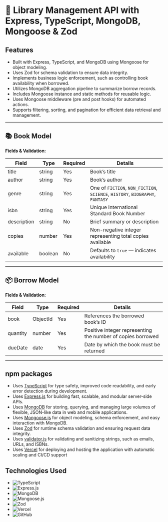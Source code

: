 # 📖 Library Management API with Express, TypeScript, MongoDB, Mongoose & Zod

## Features

- Built with Express, TypeScript, and MongoDB using Mongoose for object modeling.
- Uses Zod for schema validation to ensure data integrity.
- Implements business logic enforcement, such as controlling book availability when borrowed.
- Utilizes MongoDB aggregation pipeline to summarize borrow records.
- Includes Mongoose instance and static methods for reusable logic.
- Uses Mongoose middleware (pre and post hooks) for automated actions.
- Supports filtering, sorting, and pagination for efficient data retrieval and management.

---

## 📚 Book Model

**Fields & Validation:**

| Field       | Type    | Required | Details                                                                       |
| ----------- | ------- | -------- | ----------------------------------------------------------------------------- |
| title       | string  | Yes      | Book’s title                                                                  |
| author      | string  | Yes      | Book’s author                                                                 |
| genre       | string  | Yes      | One of `FICTION`, `NON_FICTION`, `SCIENCE`, `HISTORY`, `BIOGRAPHY`, `FANTASY` |
| isbn        | string  | Yes      | Unique International Standard Book Number                                     |
| description | string  | No       | Brief summary or description                                                  |
| copies      | number  | Yes      | Non-negative integer representing total copies available                      |
| available   | boolean | No       | Defaults to `true` — indicates availability                                   |

---

## 📦 Borrow Model

**Fields & Validation:**

| Field    | Type     | Required | Details                                                     |
| -------- | -------- | -------- | ----------------------------------------------------------- |
| book     | ObjectId | Yes      | References the borrowed book’s ID                           |
| quantity | number   | Yes      | Positive integer representing the number of copies borrowed |
| dueDate  | date     | Yes      | Date by which the book must be returned                     |

---

## npm packages

- Uses [TypeScript](https://www.typescriptlang.org/) for type safety, improved code readability, and early error detection during development.
- Uses [Express.js](https://expressjs.com/) for building fast, scalable, and modular server-side APIs.
- Uses [MongoDB](https://www.mongodb.com/) for storing, querying, and managing large volumes of flexible, JSON-like data in web and mobile applications.
- Uses [Mongoose.js](https://mongoosejs.com/) for object modeling, schema enforcement, and easy interaction with MongoDB.
- Uses [Zod](https://zod.dev/) for runtime schema validation and ensuring request data integrity.
- Uses [validator.js](https://www.npmjs.com/package/validator) for validating and sanitizing strings, such as emails, URLs, and ISBNs.
- Uses [Vercel](https://vercel.com/) for deploying and hosting the application with automatic scaling and CI/CD support



## Technologies Used

- ![TypeScript](https://img.shields.io/badge/typescript-333333?logo=typescript&logoColor=3178C6)
- ![Express.js](https://img.shields.io/badge/Express.js-v5.01.00-155dfc?logo=express&logoColor=%23000000)
- ![MongoDB](https://img.shields.io/badge/MongoDB-v6.20.00-155dfc?logo=mongodb&logoColor=%2347A248)
- ![Mongoose.js](https://img.shields.io/badge/Mongoose.js-v8.19.02-155dfc?logo=mongoose&logoColor=%23880000)
- ![Zod](https://img.shields.io/badge/Zod-v4.1.12-155dfc?logo=zod&logoColor=%23408AFF)
- ![Vercel](https://img.shields.io/badge/Vercel-333333?logo=vercel&logoColor=%23ffffff)
- ![GitHub](https://img.shields.io/badge/GitHub-333333?logo=github&logoColor=%23ffffff)


















